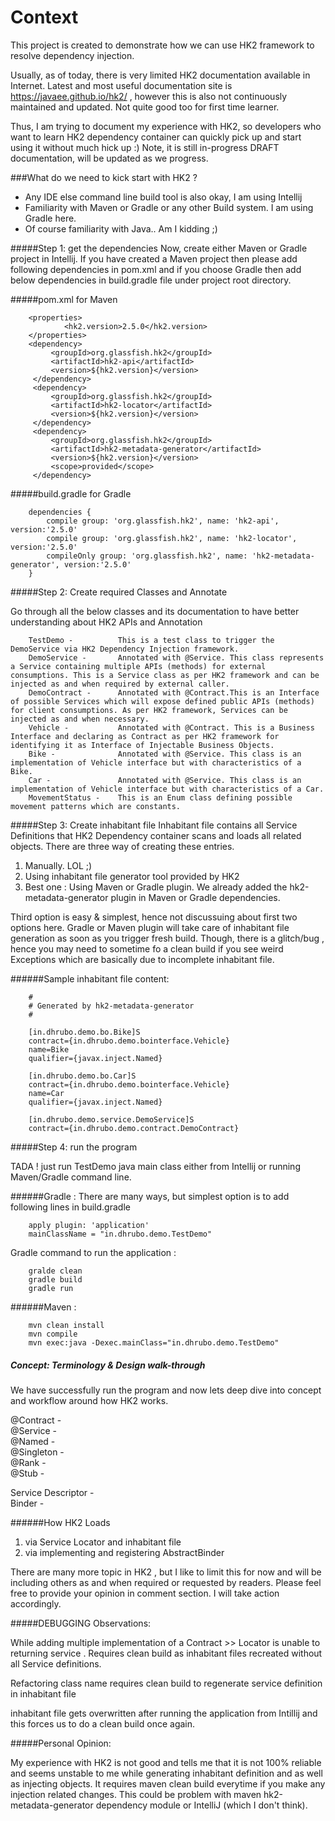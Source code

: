 # Context

This project is created to demonstrate how we can use HK2 framework to resolve dependency injection.

Usually, as of today, there is very limited HK2 documentation available in Internet. Latest and most useful documentation site is https://javaee.github.io/hk2/ , however this is also not continuously maintained and updated. Not quite good too for first time learner.

Thus, I am trying to document my experience with HK2, so developers who want to learn HK2 dependency container can quickly pick up and start using it without much hick up :) Note, it is still in-progress DRAFT documentation, will be updated as we progress. 

###What do we need to kick start with HK2 ?

* Any IDE else command line build tool is also okay, I am using Intellij
* Familiarity with Maven or Gradle or any other Build system. I am using Gradle here.
* Of course familiarity with Java.. Am I kidding ;)

#####Step 1: get the dependencies
Now, create either Maven or Gradle project in Intellij. If you have created a Maven project then please add following dependencies in pom.xml and if you choose Gradle then add below dependencies in build.gradle file under project root directory.

#####pom.xml for Maven
 
        <properties>
                <hk2.version>2.5.0</hk2.version>
        </properties> 
        <dependency>
             <groupId>org.glassfish.hk2</groupId>
             <artifactId>hk2-api</artifactId>
             <version>${hk2.version}</version>
         </dependency>
         <dependency>
             <groupId>org.glassfish.hk2</groupId>
             <artifactId>hk2-locator</artifactId>
             <version>${hk2.version}</version>
         </dependency>
         <dependency>
             <groupId>org.glassfish.hk2</groupId>
             <artifactId>hk2-metadata-generator</artifactId>
             <version>${hk2.version}</version>
             <scope>provided</scope>
         </dependency>

#####build.gradle for Gradle

        dependencies {
            compile group: 'org.glassfish.hk2', name: 'hk2-api', version:'2.5.0'
            compile group: 'org.glassfish.hk2', name: 'hk2-locator', version:'2.5.0'
            compileOnly group: 'org.glassfish.hk2', name: 'hk2-metadata-generator', version:'2.5.0'
        }

#####Step 2: Create required Classes and Annotate

Go through all the below classes and its documentation to have better understanding about HK2 APIs and Annotation 

        TestDemo -          This is a test class to trigger the DemoService via HK2 Dependency Injection framework.
        DemoService -       Annotated with @Service. This class represents a Service containing multiple APIs (methods) for external consumptions. This is a Service class as per HK2 framework and can be injected as and when required by external caller. 
        DemoContract -      Annotated with @Contract.This is an Interface of possible Services which will expose defined public APIs (methods) for client consumptions. As per HK2 framework, Services can be injected as and when necessary.
        Vehicle -           Annotated with @Contract. This is a Business Interface and declaring as Contract as per HK2 framework for identifying it as Interface of Injectable Business Objects.
        Bike -              Annotated with @Service. This class is an implementation of Vehicle interface but with characteristics of a Bike.
        Car -               Annotated with @Service. This class is an implementation of Vehicle interface but with characteristics of a Car.
        MovementStatus -    This is an Enum class defining possible movement patterns which are constants.           

#####Step 3: Create inhabitant file 
Inhabitant file contains all Service Definitions that HK2 Dependency container scans and loads all related objects. There are three way of creating these entries. 

1. Manually. LOL ;)
2. Using inhabitant file generator tool provided by HK2 
3. Best one : Using Maven or Gradle plugin. We already added the hk2-metadata-generator plugin in Maven or Gradle dependencies.

Third option is easy & simplest, hence not discussuing about first two options here. Gradle or Maven plugin will take care of inhabitant file generation as soon as you trigger fresh build. Though, there is a glitch/bug , hence you may need to sometime fo a clean build if you see weird Exceptions which are basically due to incomplete inhabitant file.   

######Sample inhabitant file content:

        #
        # Generated by hk2-metadata-generator
        #
        
        [in.dhrubo.demo.bo.Bike]S
        contract={in.dhrubo.demo.bointerface.Vehicle}
        name=Bike
        qualifier={javax.inject.Named}
        
        [in.dhrubo.demo.bo.Car]S
        contract={in.dhrubo.demo.bointerface.Vehicle}
        name=Car
        qualifier={javax.inject.Named}
        
        [in.dhrubo.demo.service.DemoService]S
        contract={in.dhrubo.demo.contract.DemoContract}

#####Step 4: run the program

TADA ! just run TestDemo java main class either from Intellij or running Maven/Gradle command line.

######Gradle : 
There are many ways, but simplest option is to add following lines in build.gradle

        apply plugin: 'application'
        mainClassName = "in.dhrubo.demo.TestDemo"
         
Gradle command to run the application : 

        gralde clean
        gradle build
        gradle run

######Maven :

        mvn clean install
        mvn compile
        mvn exec:java -Dexec.mainClass="in.dhrubo.demo.TestDemo"

##### Concept: Terminology & Design walk-through

We have successfully run the program and now lets deep dive into concept and workflow around how HK2 works.

@Contract -   
@Service -   
@Named -  
@Singleton -  
@Rank -  
@Stub -  

Service Descriptor -   
Binder -   

######How HK2 Loads

1. via Service Locator and inhabitant file
2. via implementing and registering AbstractBinder

There are many more topic in HK2 , but I like to limit this for now and will be including others as and when required or requested by readers. Please feel free to provide your opinion in comment section. I will take action accordingly.

#####DEBUGGING Observations:

While adding multiple implementation of a Contract >> Locator is unable to returning service . Requires clean build as inhabitant files recreated without all Service definitions.

Refactoring class name requires clean build to regenerate service definition in inhabitant file

inhabitant file gets overwritten after running the application from Intillij and this forces us to do a clean build once again.

#####Personal Opinion:
 
My experience with HK2 is not good and tells me that it is not 100% reliable and seems unstable to me while generating inhabitant definition and as well as injecting objects. It requires maven clean build everytime if you make any injection related changes. This could be problem with maven hk2-metadata-generator dependency module or IntelliJ (which I don't think).

  
